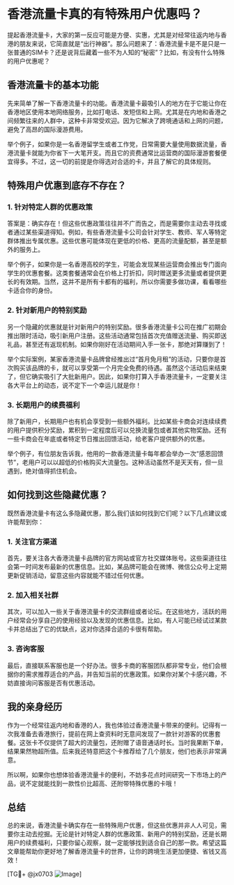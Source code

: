 # 香港流量卡真的有特殊用户优惠吗？

提起香港流量卡，大家的第一反应可能是方便、实惠，尤其是对经常往返内地与香港的朋友来说，它简直就是“出行神器”。那么问题来了：香港流量卡是不是只是一张普通的SIM卡？还是说背后藏着一些不为人知的“秘密”？比如，有没有什么特殊的用户优惠呢？

## 香港流量卡的基本功能

先来简单了解一下香港流量卡的功能。香港流量卡最吸引人的地方在于它能让你在香港地区使用本地网络服务，比如打电话、发短信和上网。尤其是在内地和香港之间频繁往来的人群中，这种卡非常受欢迎。因为它解决了跨境通话和上网的问题，避免了高昂的国际漫游费用。

举个例子，如果你是一名香港留学生或者工作党，日常需要大量使用数据流量，香港流量卡就能为你省下一大笔开支。而且它的资费通常比运营商的国际漫游套餐便宜得多。不过，这一切的前提是你得选对合适的卡，并且了解它的具体规则。

## 特殊用户优惠到底存不存在？

### 1. **针对特定人群的优惠政策**
答案是：确实存在！但这些优惠政策往往并不广而告之，而是需要你主动去寻找或者通过某些渠道得知。例如，有些香港流量卡公司会针对学生、教师、军人等特定群体推出专属优惠。这些优惠可能体现在更低的价格、更高的流量配额，甚至是额外的服务上。

举个例子，如果你是一名香港高校的学生，可能会发现某些运营商会推出专门面向学生的优惠套餐。这类套餐通常会在价格上打折扣，同时赠送更多流量或者提供更长的有效期。当然，这并不是所有卡都有的福利，所以你需要多做功课，看看哪些卡适合你的身份。

### 2. **针对新用户的特别奖励**
另一个隐藏的优惠就是针对新用户的特别奖励。很多香港流量卡公司在推广初期会推出限时活动，吸引新用户注册。这些活动通常包括首次充值赠送流量、购买即送礼品，甚至还有返现机制。如果你刚好在活动期间入手一张卡，那绝对算赚到了！

举个实际案例，某家香港流量卡品牌曾经推出过“首月免月租”的活动，只要你是首次购买该品牌的卡，就可以享受第一个月完全免费的待遇。虽然这个活动后来结束了，但它确实吸引了大批新用户。因此，如果你打算入手香港流量卡，一定要关注各大平台上的动态，说不定下一个幸运儿就是你！

### 3. **长期用户的续费福利**
除了新用户，长期用户也有机会享受到一些额外福利。比如某些卡商会对连续续费的用户提供积分奖励，累积到一定程度后可以兑换流量包或者其他实物奖励。还有一些卡商会在年底或者特定节日推出回馈活动，给老客户提供额外的优惠。

举个例子，有位朋友告诉我，他用的一款香港流量卡每年都会举办一次“感恩回馈节”，老用户可以以超低的价格购买大流量包。这种活动虽然不是天天有，但一旦遇到，绝对值得抓住机会。

## 如何找到这些隐藏优惠？

既然香港流量卡有这么多隐藏优惠，那么我们该如何找到它们呢？以下几点建议或许能帮到你：

### 1. **关注官方渠道**
首先，要关注各大香港流量卡品牌的官方网站或官方社交媒体账号。这些渠道往往会第一时间发布最新的优惠信息。比如，某品牌可能会在微博、微信公众号上定期更新促销活动，留意这些内容就能不错过任何优惠。

### 2. **加入相关社群**
其次，可以加入一些关于香港流量卡的交流群组或者论坛。在这些地方，活跃的用户经常会分享自己的使用经验以及发现的优惠信息。比如，有人可能已经试过某款卡并总结出了它的优缺点，这对你选择合适的卡很有帮助。

### 3. **咨询客服**
最后，直接联系客服也是一个好办法。很多卡商的客服团队都非常专业，他们会根据你的需求推荐适合的产品，并告知当前的优惠政策。如果你对某个卡感兴趣，不妨直接询问客服是否有优惠活动。

## 我的亲身经历

作为一个经常往返内地和香港的人，我也体验过香港流量卡带来的便利。记得有一次我准备去香港旅行，提前在网上查资料时无意间发现了一款针对游客的优惠套餐。这张卡不仅提供了超大的流量包，还附赠了语音通话时长。当时我果断下单，结果果然物超所值。后来我还特意把这个卡推荐给了几个朋友，他们也表示非常满意。

所以啊，如果你也想体验香港流量卡的便利，不妨多花点时间研究一下市场上的产品，说不定就能找到一款性价比超高、还附带特殊优惠的卡哦！

## 总结

总的来说，香港流量卡确实存在一些特殊用户优惠，但这些优惠并非人人可见，需要你主动去挖掘。无论是针对特定人群的优惠政策、新用户的特别奖励，还是长期用户的续费福利，只要你留心观察，就一定能够找到适合自己的那一款。希望这篇文章能帮助你更好地了解香港流量卡的世界，让你的跨境生活更加便捷、省钱又高效！

[TG💪+ @jx0703 ![Image](https://github.com/user-attachments/assets/dbca1d08-cadb-493c-b0ec-ad6f7a83f270)]